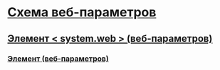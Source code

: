 # [Схема веб-параметров](index.md)
## [Элемент < system.web > (веб-параметров)](system-web-element-web-settings.md)
### [<applicationPool>Элемент (веб-параметров)](applicationpool-element-web-settings.md)
